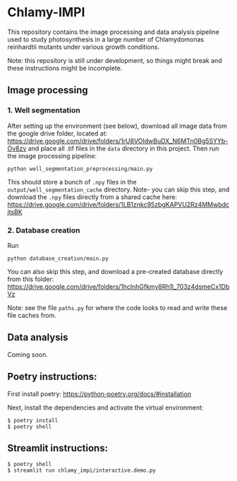 # Chlamy-IMPI

This repository contains the image processing and data analysis pipeline used to study photosynthesis in a large
number of Chlamydomonas reinhardtii mutants under various growth conditions.

Note: this repository is still under development, so things might break and these instructions might be incomplete.

## Image processing

### 1. Well segmentation

After setting up the environment (see below), download all image data from the google drive folder,
located at: https://drive.google.com/drive/folders/1rU8VOIdwBuDX_N6MTn0Bg5SYYb-Ov8zv and place all .tif files
in the `data` directory in this project. Then run the image processing pipeline:

```
python well_segmentation_preprocessing/main.py
```

This should store a bunch of `.npy` files in the `output/well_segmentation_cache` directory. Note- you can skip this step, and download 
the `.npy` files directly from a shared cache here: https://drive.google.com/drive/folders/1LB1znkc95zbgKAPVU2Rz4MMwbdcjtsBK


### 2. Database creation

Run 

```
python database_creation/main.py
```

You can also skip this step, and download a pre-created database directly from this folder: https://drive.google.com/drive/folders/1hclnhGfkmy8Rh1l_703z4dsmeCx1DbVz 

Note: see the file `paths.py` for where the code looks to read and write these file caches from.


## Data analysis

Coming soon.


## Poetry instructions:

First install poetry: https://python-poetry.org/docs/#installation

Next, install the dependencies and activate the virtual environment:

```
$ poetry install
$ poetry shell
```

## Streamlit instructions:

```
$ poetry shell
$ streamlit run chlamy_impi/interactive.demo.py
```
